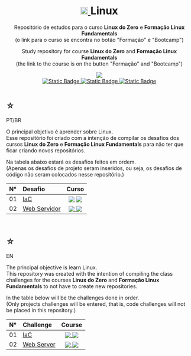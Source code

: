 <h1 align="center">
    <a href="https://pokemondb.net/pokedex/piplup">
        <img width="20" src="https://img.pokemondb.net/sprites/black-white/anim/normal/piplup.gif" alt="Piplup">
    </a>
    <span>Linux</span>
</h1>

<div align="center">
    <p> 
        Repositório de estudos para o curso <b>Linux do Zero</b> e <b>Formação Linux Fundamentals</b> <br> (o link para o curso se encontra no botão "Formação" e "Bootcamp") 
    </p>
    <p> 
        Study repository for course <b>Linux do Zero</b> and <b>Formação Linux Fundamentals</b> <br> (the link to the course is on the button "Formação" and "Bootcamp") 
    </p>
    <img src="https://img.shields.io/badge/linux-black?style=for-the-badge&logo=Linux&logoColor=white" />
    <br>
    <a href="https://www.dio.me/users/juhh1956">
        <img alt="Static Badge" src="https://img.shields.io/badge/my%20profile-red?style=for-the-badge&color=white">
    </a>
    <a href="https://web.dio.me/track/0f7d9150-7d42-416a-99d7-71006bb7f45b">
        <img alt="Static Badge" src="https://img.shields.io/badge/formação-red?style=for-the-badge&color=white">
    </a> 
    <a href="https://web.dio.me/track/b0ef54d5-5955-48f9-adf3-46e5544e854f?tab=path">
        <img alt="Static Badge" src="https://img.shields.io/badge/bootcamp-red?style=for-the-badge&color=white">
    </a> <br> <br>
    <b> </b> 
</div>

<div>
    <h2>☆</h2>
    <p>PT/BR</p>
    <p>
    O principal objetivo é aprender sobre Linux.<br>
    Esse repositório foi criado com a intenção de compilar os desafios dos cursos <b>Linux do Zero</b> e <b>Formação Linux Fundamentals</b> para não ter que ficar criando novos repositórios.</p>
    <p>Na tabela abaixo estará os desafios feitos em ordem. <br> (Apenas os desafios de projeto seram inseridos, ou seja, os desafios de código não seram colocados nesse repositório.) </p>
    <table>
        <thead>
            <tr align="left">
                <th>N°</th>
                <th>Desafio</th>
                <th>Curso</th>
            </tr>
        </thead>
    <tbody align="left">
        <tr>
            <td>01</td>
            <td>
                <a href="IaC.sh">IaC</a>
            </td>
            <td align="center">
                <a>
                    <img align="center" src="https://img.shields.io/badge/formação-red?style=for-the-badge&color=white">
                </a>
                <a>
                    <img align="center" src="https://img.shields.io/badge/bootcamp-red?style=for-the-badge&color=white">
                </a>
            </td>
        </tr>
        <tr>
            <td>02</td>
            <td>
                <a href="ServidorWeb.sh">Web Servidor</a>
            </td>
            <td align="center">
                <a href="">
                    <img align="center" src="https://img.shields.io/badge/formação-red?style=for-the-badge&color=white">
                </a>
                <a>
                    <img align="center" src="https://img.shields.io/badge/bootcamp-red?style=for-the-badge&color=white">
                </a>
            </td>
        </tr>
    </tbody>
    <tfoot></tfoot>
    </table>
</div>

   <br>

<div>
    <h2>☆</h2>
    <p>EN</p>
    <p>
    The principal objective is learn Linux.<br>
    This repository was created with the intention of compiling the class challenges for the courses <b>Linux do Zero</b> and <b>Formação Linux Fundamentals</b> to not have to create new repositories.</p>
    <p>In the table below will be the challenges done in order.<br> (Only projects challenges will be entered, that is, code challenges will not be placed in this repository.) </p>
    <table>
        <thead>
            <tr align="left">
                <th>N°</th>
                <th>Challenge</th>
                <th>Course</th>
            </tr>
        </thead>
    <tbody align="left">
        <tr>
            <td>01</td>
            <td>
                <a href="IaC.sh">IaC</a>
            </td>
            <td align="center">
                <a href="">
                    <img align="center" src="https://img.shields.io/badge/formação-red?style=for-the-badge&color=white">
                </a>
                <a>
                    <img align="center" src="https://img.shields.io/badge/bootcamp-red?style=for-the-badge&color=white">
                </a>
            </td>
        </tr>
        <tr>
            <td>02</td>
            <td>
                <a href="ServidorWeb.sh">Web Server</a>
            </td>
            <td align="center">
                <a href="">
                    <img align="center" src="https://img.shields.io/badge/formação-red?style=for-the-badge&color=white">
                </a>
                <a>
                    <img align="center" src="https://img.shields.io/badge/bootcamp-red?style=for-the-badge&color=white">
                </a>
            </td>
        </tr>
    </tbody>
    <tfoot></tfoot>
    </table>
    
</div>

